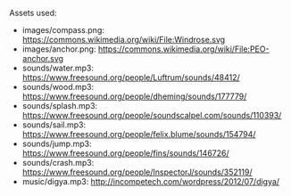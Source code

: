 Assets used:

- images/compass.png: https://commons.wikimedia.org/wiki/File:Windrose.svg
- images/anchor.png: https://commons.wikimedia.org/wiki/File:PEO-anchor.svg
- sounds/water.mp3: https://www.freesound.org/people/Luftrum/sounds/48412/
- sounds/wood.mp3: https://www.freesound.org/people/dheming/sounds/177779/
- sounds/splash.mp3: https://www.freesound.org/people/soundscalpel.com/sounds/110393/
- sounds/sail.mp3: https://www.freesound.org/people/felix.blume/sounds/154794/
- sounds/jump.mp3: https://www.freesound.org/people/fins/sounds/146726/
- sounds/crash.mp3: https://www.freesound.org/people/InspectorJ/sounds/352119/
- music/digya.mp3: http://incompetech.com/wordpress/2012/07/digya/
